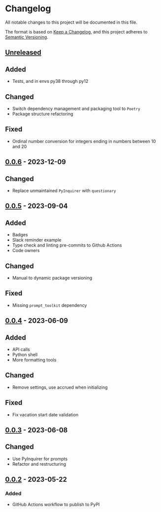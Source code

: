 # Changelog

All notable changes to this project will be documented in this file.

The format is based on [Keep a Changelog](https://keepachangelog.com/en/1.0.0/),
and this project adheres to [Semantic Versioning](https://semver.org/spec/v2.0.0.html).

## [Unreleased]

## Added

- Tests, and in envs py38 through py12

## Changed

- Switch dependency management and packaging tool to `Poetry`
- Package structure refactoring

## Fixed

- Ordinal number conversion for integers ending in numbers between 10 and 20

## [0.0.6] - 2023-12-09

## Changed

- Replace unmaintained `PyInquirer` with `questionary`

## [0.0.5] - 2023-09-04

## Added

- Badges
- Slack reminder example
- Type check and linting pre-commits to Github Actions
- Code owners

## Changed

- Manual to dynamic package versioning

## Fixed

- Missing `prompt_toolkit` dependency

## [0.0.4] - 2023-06-09

## Added

- API calls
- Python shell
- More formatting tools

## Changed

- Remove settings, use accrued when initializing

## Fixed

- Fix vacation start date validation

## [0.0.3] - 2023-06-08

## Changed

- Use PyInquirer for prompts
- Refactor and restructuring

## [0.0.2] - 2023-05-22

### Added

- GitHub Actions workflow to publish to PyPI

[unreleased]: https://github.com/tifa/timeoff/compare/v0.0.6...HEAD
[0.0.6]: https://github.com/tifa/timeoff/releases/tag/v0.0.5...v0.0.6
[0.0.5]: https://github.com/tifa/timeoff/releases/tag/v0.0.4...v0.0.5
[0.0.4]: https://github.com/tifa/timeoff/releases/tag/v0.0.3...v0.0.4
[0.0.3]: https://github.com/tifa/timeoff/releases/tag/v0.0.2...v0.0.3
[0.0.2]: https://github.com/tifa/timeoff/releases/tag/v0.0.1...v0.0.2
[0.0.1]: https://github.com/tifa/timeoff/releases/tag/v0.0.1
